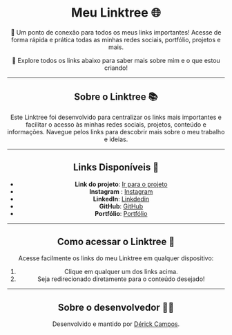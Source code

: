<div align="center">

# Meu Linktree 🌐

🔗 Um ponto de conexão para todos os meus links importantes! Acesse de forma rápida e prática todas as minhas redes sociais, portfólio, projetos e mais.

🚀 Explore todos os links abaixo para saber mais sobre mim e o que estou criando!

---

## Sobre o Linktree 📚

Este Linktree foi desenvolvido para centralizar os links mais importantes e facilitar o acesso às minhas redes sociais, projetos, conteúdo e informações. Navegue pelos links para descobrir mais sobre o meu trabalho e ideias.

---

## Links Disponíveis 🔗

- **Link do projeto**: [Ir para o projeto](https://linktree-dcs.vercel.app)
- **Instagram** : [Instagram](https://www.instagram.com/derick_profissional)
- **LinkedIn**: [Linkdedin](https://www.linkedin.com/in/derick-campos-santos/)
- **GitHub**: [GitHub](https://github.com/Derickcsantos)
- **Portfólio**: [Portfólio](https://derickcs.com)

---

## Como acessar o Linktree 📱

Acesse facilmente os links do meu Linktree em qualquer dispositivo:

1. Clique em qualquer um dos links acima.
2. Seja redirecionado diretamente para o conteúdo desejado!

---

## Sobre o desenvolvedor 🧑‍💻

Desenvolvido e mantido por [Dérick Campos](https://www.linkedin.com/in/derick-campos-santos/).

</div>
